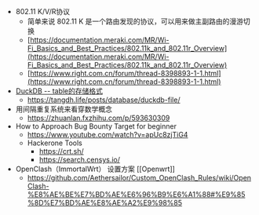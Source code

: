 - 802.11 K/V/R协议
	- 简单来说 802.11 K 是一个路由发现的协议，可以用来做主副路由的漫游切换
	- [https://documentation.meraki.com/MR/Wi-Fi_Basics_and_Best_Practices/802.11k_and_802.11r_Overview](https://documentation.meraki.com/MR/Wi-Fi_Basics_and_Best_Practices/802.11k_and_802.11r_Overview)
	- [https://www.right.com.cn/forum/thread-8398893-1-1.html](https://www.right.com.cn/forum/thread-8398893-1-1.html)
- [DuckDB -- table的存储格式](https://tangdh.life/posts/database/duckdb-file/)
	- https://tangdh.life/posts/database/duckdb-file/
- 用间隔重复系统来看穿数学概念
	- https://zhuanlan.fxzhihu.com/p/593630309
- How to Approach Bug Bounty Target for beginner
	- https://www.youtube.com/watch?v=apUc8zjTiG4
	- Hackerone Tools
		- https://crt.sh/
		- https://search.censys.io/
- OpenClash（ImmortalWrt） 设置方案 [[Openwrt]]
	- https://github.com/Aethersailor/Custom_OpenClash_Rules/wiki/OpenClash-%E8%AE%BE%E7%BD%AE%E6%96%B9%E6%A1%88#%E9%85%8D%E7%BD%AE%E8%AE%A2%E9%98%85